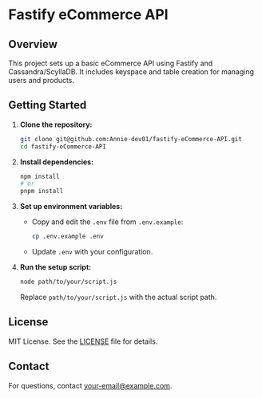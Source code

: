 # Fastify eCommerce API

## Overview

This project sets up a basic eCommerce API using Fastify and Cassandra/ScyllaDB. It includes keyspace and table creation for managing users and products.

## Getting Started

1. **Clone the repository:**

    ```sh
    git clone git@github.com:Annie-dev01/fastify-eCommerce-API.git
    cd fastify-eCommerce-API
    ```

2. **Install dependencies:**

    ```sh
    npm install
    # or
    pnpm install
    ```

3. **Set up environment variables:**

    - Copy and edit the `.env` file from `.env.example`:

      ```sh
      cp .env.example .env
      ```

    - Update `.env` with your configuration.

4. **Run the setup script:**

    ```sh
    node path/to/your/script.js
    ```

    Replace `path/to/your/script.js` with the actual script path.

## License

MIT License. See the [LICENSE](LICENSE) file for details.

## Contact

For questions, contact [your-email@example.com](mailto:your-email@example.com).
